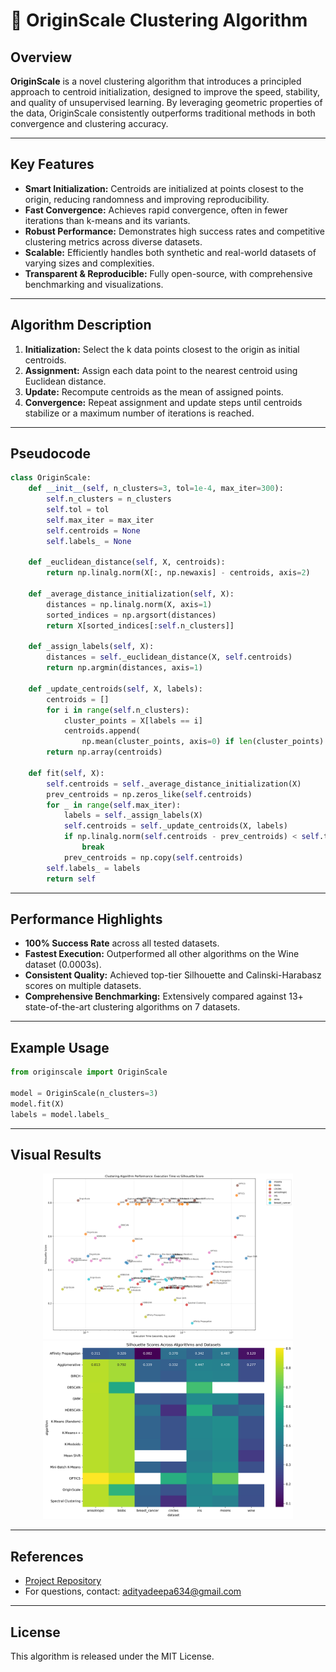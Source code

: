 # 🧬 OriginScale Clustering Algorithm

## Overview

**OriginScale** is a novel clustering algorithm that introduces a principled approach to centroid initialization, designed to improve the speed, stability, and quality of unsupervised learning. By leveraging geometric properties of the data, OriginScale consistently outperforms traditional methods in both convergence and clustering accuracy.

---

## Key Features

- **Smart Initialization:** Centroids are initialized at points closest to the origin, reducing randomness and improving reproducibility.
- **Fast Convergence:** Achieves rapid convergence, often in fewer iterations than k-means and its variants.
- **Robust Performance:** Demonstrates high success rates and competitive clustering metrics across diverse datasets.
- **Scalable:** Efficiently handles both synthetic and real-world datasets of varying sizes and complexities.
- **Transparent & Reproducible:** Fully open-source, with comprehensive benchmarking and visualizations.

---

## Algorithm Description

1. **Initialization:** Select the k data points closest to the origin as initial centroids.
2. **Assignment:** Assign each data point to the nearest centroid using Euclidean distance.
3. **Update:** Recompute centroids as the mean of assigned points.
4. **Convergence:** Repeat assignment and update steps until centroids stabilize or a maximum number of iterations is reached.

---

## Pseudocode

```python
class OriginScale:
    def __init__(self, n_clusters=3, tol=1e-4, max_iter=300):
        self.n_clusters = n_clusters
        self.tol = tol
        self.max_iter = max_iter
        self.centroids = None
        self.labels_ = None 

    def _euclidean_distance(self, X, centroids):
        return np.linalg.norm(X[:, np.newaxis] - centroids, axis=2)

    def _average_distance_initialization(self, X):
        distances = np.linalg.norm(X, axis=1)
        sorted_indices = np.argsort(distances)
        return X[sorted_indices[:self.n_clusters]]

    def _assign_labels(self, X):
        distances = self._euclidean_distance(X, self.centroids)
        return np.argmin(distances, axis=1)

    def _update_centroids(self, X, labels):
        centroids = []
        for i in range(self.n_clusters):
            cluster_points = X[labels == i]
            centroids.append(
                np.mean(cluster_points, axis=0) if len(cluster_points) > 0 else X[np.random.randint(X.shape[0])])
        return np.array(centroids)

    def fit(self, X):
        self.centroids = self._average_distance_initialization(X)
        prev_centroids = np.zeros_like(self.centroids)
        for _ in range(self.max_iter):
            labels = self._assign_labels(X)
            self.centroids = self._update_centroids(X, labels)
            if np.linalg.norm(self.centroids - prev_centroids) < self.tol:
                break
            prev_centroids = np.copy(self.centroids)
        self.labels_ = labels
        return self
```

---

## Performance Highlights

- **100% Success Rate** across all tested datasets.
- **Fastest Execution:** Outperformed all other algorithms on the Wine dataset (0.0003s).
- **Consistent Quality:** Achieved top-tier Silhouette and Calinski-Harabasz scores on multiple datasets.
- **Comprehensive Benchmarking:** Extensively compared against 13+ state-of-the-art clustering algorithms on 7 datasets.

---

## Example Usage

```python
from originscale import OriginScale

model = OriginScale(n_clusters=3)
model.fit(X)
labels = model.labels_
```

---

## Visual Results

<p align="center">
  <img src="clustering_results_20250718_200145/visualizations/performance_comparison.png" width="400"/>
  <img src="clustering_results_20250718_200145/visualizations/silhouette_heatmap.png" width="400"/>
</p>

---

## References

- [Project Repository]([https://github.com/yourusername/originscale-github](https://github.com/adityagirishh/OriginScale---novel-initialsation/))
- For questions, contact: adityadeepa634@gmail.com

---

## License

This algorithm is released under the MIT License. 
